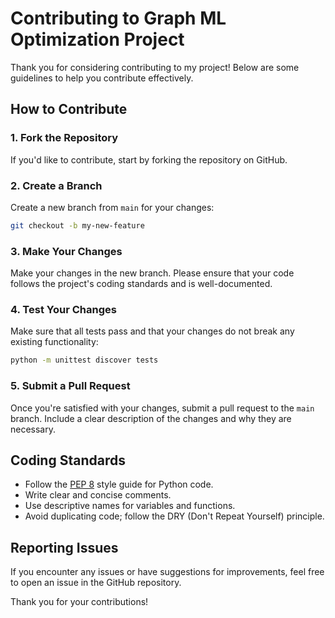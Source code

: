 # Contributing to Graph ML Optimization Project

Thank you for considering contributing to my project! Below are some guidelines to help you contribute effectively.

## How to Contribute

### 1. Fork the Repository
If you'd like to contribute, start by forking the repository on GitHub.

### 2. Create a Branch
Create a new branch from `main` for your changes:

```bash
git checkout -b my-new-feature
```

### 3. Make Your Changes
Make your changes in the new branch. Please ensure that your code follows the project's coding standards and is well-documented.

### 4. Test Your Changes
Make sure that all tests pass and that your changes do not break any existing functionality:

```bash
python -m unittest discover tests
```

### 5. Submit a Pull Request
Once you're satisfied with your changes, submit a pull request to the `main` branch. Include a clear description of the changes and why they are necessary.

## Coding Standards
- Follow the [PEP 8](https://www.python.org/dev/peps/pep-0008/) style guide for Python code.
- Write clear and concise comments.
- Use descriptive names for variables and functions.
- Avoid duplicating code; follow the DRY (Don't Repeat Yourself) principle.

## Reporting Issues
If you encounter any issues or have suggestions for improvements, feel free to open an issue in the GitHub repository.

Thank you for your contributions!
